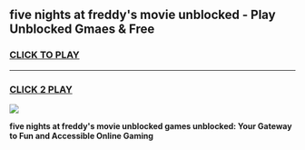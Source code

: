 
## five nights at freddy's movie unblocked - Play Unblocked Gmaes & Free
<h3>
<a href="https://news.freeplayer.one?title=five_nights_at_freddy's_movie_unblocked&ref=23F">CLICK TO PLAY</a></h3>
<hr>

<h3>
<a href="https://news.freeplayer.one?title=five_nights_at_freddy's_movie_unblocked&ref=23F">CLICK 2 PLAY</a>
  
</h3>

<a href="https://news.freeplayer.one?title=five_nights_at_freddy's_movie_unblocked&ref=23F/"><img src="https://clearcache.store/games.png"></a>


**five nights at freddy's movie unblocked games unblocked: Your Gateway to Fun and Accessible Online Gaming**
